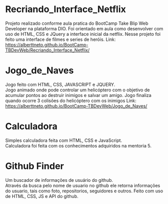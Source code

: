 # Recriando_Interface_Netflix 
Projeto realizado conforme aula pratica do BootCamp Take Blip Web Developer na plataforma DIO. 
Foi orientado em aula como desenvolver com uso de HTML, CSS e JQuery a interface inicial da netflix. 
Nesse projeto foi feito uma interface de filmes e series de heróis.
Link:
https://alberttneto.github.io/BootCamp-TBDevWeb/Recriando_Interface_Netflix/

# Jogo_de_Naves
Jogo feito com HTML, CSS, JAVASCRIPT e JQUERY.   
Jogo animado onde pode controlar um helicóptero com o objetivo de 
acumular pontos ao destruir inimigos e salvar um amigo. Jogo finaliza 
quando ocorre 3 colisões do helicóptero com os inimigos
Link:
https://alberttneto.github.io/BootCamp-TBDevWeb/Jogo_de_Naves/

# Calculadora
Simples calculadora feita com HTML, CSS e JavaScript.   
Calculadora foi feita com os conhecimentos adquiridos na mentoria 5.

# Github Finder
Um buscador de informações de usuário do github.  
Através da busca pelo nome de usuario no github ele retorna informações do usuario,
tais como foto, repositorios, seguidores e outros. Feito com uso de HTML, CSS, JS e API do github.
